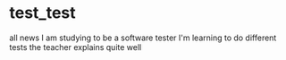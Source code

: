 # test_test
all news
I am studying to be a software tester
I'm learning to do different tests
the teacher explains quite well

